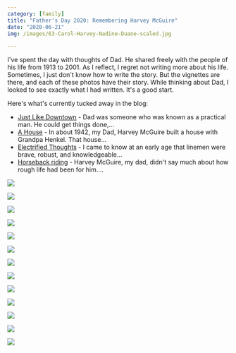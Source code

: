 ```yaml
---
category: [family]
title: "Father's Day 2020: Remembering Harvey McGuire"
date: "2020-06-21"
img: /images/63-Carol-Harvey-Nadine-Duane-scaled.jpg

---
```


I've spent the day with thoughts of Dad. He shared freely with the people of his life from 1913 to 2001. As I reflect, I regret not writing more about his life. Sometimes, I just don't know how to write the story. But the vignettes are there, and each of these photos have their story. While thinking about Dad, I looked to see exactly what I had written. It's a good start.

Here's what's currently tucked away in the blog:

<ul class="display-posts-listing"><li class="listing-item"><a class="title" href="/blog/just-like-downtown/">Just Like Downtown</a> <span class="excerpt-dash">-</span> <span class="excerpt">Dad was someone who was known as a practical man.   He could get things done,&hellip; <span class="excerpt-more"></span></span></li><li class="listing-item"><a class="title" href="/blog/a-house/">A House</a> <span class="excerpt-dash">-</span> <span class="excerpt">In about 1942, my Dad, Harvey McGuire built a house with Grandpa Henkel. That house&hellip; <span class="excerpt-more"></span></span></li><li class="listing-item"><a class="title" href="/blog/electrified-thoughts/">Electrified Thoughts</a> <span class="excerpt-dash">-</span> <span class="excerpt"> I came to know at an early age that linemen were brave,  robust, and knowledgeable&hellip; <span class="excerpt-more"></span></span></li><li class="listing-item"><a class="title" href="/blog/horseback-riding/">Horseback riding</a> <span class="excerpt-dash">-</span> <span class="excerpt">Harvey McGuire, my dad, didn't say much about how rough life had been for him.&hellip; <span class="excerpt-more"></span></span></li></ul>

![](/images/61-Duane-Harvey-Nadine-Oregon-Coast-our-49-Oldsmobile-and-trailer-in-background-768x524.jpg)

![](/images/62-along-the-Cowlitz-Duane-Nadine-Harvey-Larry-Price-Larue-scaled.jpg)

![](/images/62-Duane-LaRue-Nadine-Harvey-Burley-Mountain-Lookout-scaled.jpg)

![](/images/63-Carol-Harvey-Nadine-Duane-scaled.jpg)

![](/images/64-Harvey-Carol-Nadine-Duane-Victoria-BC-scaled.jpg)

![](/images/65-Jim-and-Harvey-clean-clams-1-scaled.jpg)

![](/images/66-Harvey-on-Vacation-cropped-768x561.jpg)

![](/images/66-Long-Beach-Margaret-Truman-Mary-Harvey-Jill-Larry-scaled.jpg)

![](/images/71-church-picnic-and-a-Harvey-Shelter-768x524.jpg)

![](/images/71-Duane-Harvey-installing-antenna-scaled.jpg)

![](/images/74-Angela-Harvey-Carol-scaled.jpg)

![](/images/77-Kellie-Dunbar-Duane-Terri-Harvey-scaled.jpg)

![](/images/79-sawmill3-768x524.jpg)
